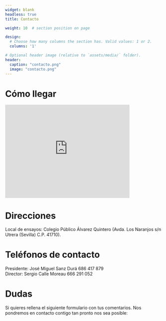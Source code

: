 ```yaml
---
widget: blank
headless: true
title: Contacto

weight: 10  # section position on page

design:
  # Choose how many columns the section has. Valid values: 1 or 2.
  columns: '1'

# Optional header image (relative to `assets/media/` folder).
header:
  caption: "contacto.png"
  image: "contacto.png"
---
```


# Cómo llegar

<iframe src="https://www.google.com/maps/embed?pb=!1m18!1m12!1m3!1d3178.5926329953622!2d-5.77911104981276!3d37.18615095348087!2m3!1f0!2f0!3f0!3m2!1i1024!2i768!4f13.1!3m3!1m2!1s0xd127f08d5947909%3A0xf1b7eba2a06bdcca!2sColegio%20P%C3%BAblico%20Seraf%C3%ADn%20y%20Joaqu%C3%ADn%20Alvarez%20Quintero!5e0!3m2!1sen!2ses!4v1642419903673!5m2!1sen!2ses" width="400" height="300" style="border:0;" allowfullscreen="" loading="lazy"></iframe>



# Direcciones

Local de ensayos: Colegio Público Álvarez Quintero (Avda. Los Naranjos s/n Utrera (Sevilla) C.P. 41710).


# Teléfonos de contacto

Presidente: José Miguel Sanz Durá 686 417 879  
Director: Sergio Calle Moreau 666 291 052



# Dudas

Si quieres rellena el siguiente formulario con tus comentarios. Nos pondremos en contacto contigo tan pronto nos sea posible:
